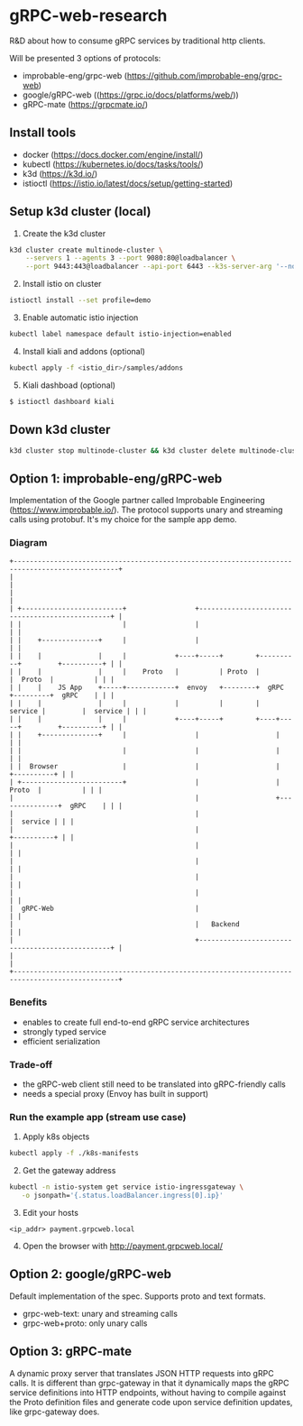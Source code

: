 # gRPC-web-research
R&amp;D about how to consume gRPC services by traditional http clients.

Will be presented 3 options of protocols: 
 - improbable-eng/grpc-web (https://github.com/improbable-eng/grpc-web)
 - google/gRPC-web ((https://grpc.io/docs/platforms/web/))
 - gRPC-mate (https://grpcmate.io/)

## Install tools
 - docker (https://docs.docker.com/engine/install/)
 - kubectl (https://kubernetes.io/docs/tasks/tools/)
 - k3d (https://k3d.io/)
 - istioctl (https://istio.io/latest/docs/setup/getting-started)

## Setup k3d cluster (local)
1. Create the k3d cluster
```bash
k3d cluster create multinode-cluster \
    --servers 1 --agents 3 --port 9080:80@loadbalancer \
    --port 9443:443@loadbalancer --api-port 6443 --k3s-server-arg '--no-deploy=traefik'
```
2. Install istio on cluster
```bash
istioctl install --set profile=demo
```
3. Enable automatic istio injection
```bash
kubectl label namespace default istio-injection=enabled
```
4. Install kiali and addons (optional)
```bash
kubectl apply -f <istio_dir>/samples/addons
```
5. Kiali dashboad (optional)
```bash
$ istioctl dashboard kiali
``` 

## Down k3d cluster
```bash
k3d cluster stop multinode-cluster && k3d cluster delete multinode-cluster
```

## Option 1: improbable-eng/gRPC-web
Implementation of the Google partner called Improbable Engineering (https://www.improbable.io/).
The protocol supports unary and streaming calls using protobuf.
It's my choice for the sample app demo.

### Diagram
```
+------------------------------------------------------------------------------------------------+
|                                                                                                |
|                                                                                                |
| +-------------------------+                 +------------------------------------------------+ |
| |                         |                 |                                                | |
| |    +--------------+     |                 |                                                | |
| |    |              |     |            +----+-----+        +----------+         +----------+ | |
| |    |              |     |    Proto   |          | Proto  |          |  Proto  |          | | |
| |    |    JS App    +-----+------------+  envoy   +--------+  gRPC    +---------+  gRPC    | | |
| |    |              |     |            |          |        |  service |         |  service | | |
| |    |              |     |            +----+-----+        +----+-----+         +----------+ | |
| |    +--------------+     |                 |                   |                            | |
| |                         |                 |                   |                            | |
| |  Browser                |                 |                   |               +----------+ | |
| +-------------------------+                 |                   |        Proto  |          | | |
|                                             |                   +---------------+  gRPC    | | |
|                                             |                                   |  service | | |
|                                             |                                   +----------+ | |
|                                             |                                                | |
|                                             |                                                | |
|                                             |                                                | |
|                                             |                                                | |
|  gRPC-Web                                   |                                                | |
|                                             |   Backend                                      | |
|                                             +------------------------------------------------+ |
|                                                                                                |
+------------------------------------------------------------------------------------------------+
```

### Benefits
- enables to create full end-to-end gRPC service architectures
- strongly typed service
- efficient serialization

### Trade-off
- the gRPC-web client still need to be translated into gRPC-friendly calls
- needs a special proxy (Envoy has built in support)

### Run the example app (stream use case)
1. Apply k8s objects
```bash
kubectl apply -f ./k8s-manifests
```
2. Get the gateway address
```bash
kubectl -n istio-system get service istio-ingressgateway \
   -o jsonpath='{.status.loadBalancer.ingress[0].ip}'
```
3. Edit your hosts
```
<ip_addr> payment.grpcweb.local
```
   
4. Open the browser with http://payment.grpcweb.local/


## Option 2: google/gRPC-web
Default implementation of the spec. Supports proto and text formats.
 - grpc-web-text: unary and streaming calls
 - grpc-web+proto: only unary calls


## Option 3: gRPC-mate
A dynamic proxy server that translates JSON HTTP requests into gRPC calls.
It is different than grpc-gateway in that it dynamically maps the gRPC service definitions into HTTP endpoints, without having to compile against the Proto definition files and generate code upon service definition updates, like grpc-gateway does.